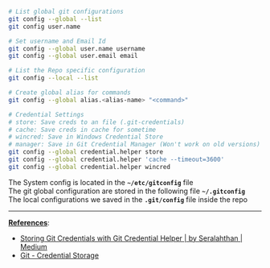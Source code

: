 ````bash
# List global git configurations
git config --global --list
git config user.name

# Set username and Email Id
git config --global user.name username 	
git config --global user.email email

# List the Repo specific configuration
git config --local --list 				 

# Create global alias for commands
git config --global alias.<alias-name> "<command>"

# Credential Settings
# store: Save creds to an file (.git-credentials)
# cache: Save creds in cache for sometime
# wincred: Save in Windows Credential Store
# manager: Save in Git Credential Manager (Won't work on old versions)
git config --global credential.helper store
git config --global credential.helper 'cache --timeout=3600'
git config --global credential.helper wincred
````

The System config is located in the **`~/etc/gitconfig`** file  
The git global configuration are stored in the following file **`~/.gitconfig`**  
The local configurations we saved in the **`.git/config`** file inside the repo

---

**<u>References</u>**:

* [Storing Git Credentials with Git Credential Helper | by Seralahthan | Medium](https://techexpertise.medium.com/storing-git-credentials-with-git-credential-helper-33d22a6b5ce7)
* [Git - Credential Storage](https://git-scm.com/book/en/v2/Git-Tools-Credential-Storage)
